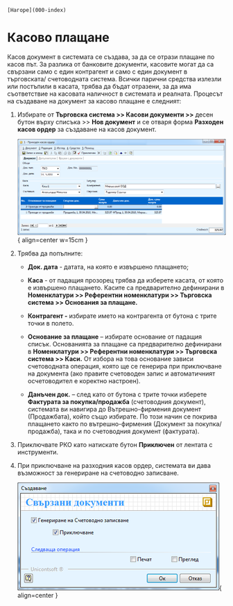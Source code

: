 ```{only} html
[Нагоре](000-index)
```

# Касово плащане

Касов документ в системата се създава, за да се отрази плащане по касов
път. За разлика от банковите документи, касовите могат да са свързани
само с един контрагент и само с един документ в търговската/
счетоводната система. Всички парични средства излезли или
постъпили в касата, трябва да бъдат отразени, за да има
съответствие на касовата наличност в системата и реалната.
Процесът на създаване на документ за касово плащане е следният:

1. Избирате от **Търговска система \>\> Касови документи \>\>** десен бутон върху списъка \>\> **Нов документ** и се отваря форма **Разходен касов ордер** за създаване на касов документ. 

    ![](902-image31.png){ align=center w=15cm }

1. Трябва да попълните:

    - **Док. дата** - датата, на която е извършено плащането;

    - **Каса** - от падащия прозорец трябва да изберете касата, от която е извършено плащането. Касите са предварително дефинирани в **Номенклатури \>\> Референтни номенклатури \>\> Търговска система \>\> Основания за плащане.** 

    - **Контрагент -** избирате името на контрагента от бутона с трите точки в полето. 

    - **Основание за плащане** – избирате основание от падащия списък. Основанията за плащане са предварително дефинирани в **Номенклатури \>\> Референтни номенклатури \>\> Търговска система \>\> Каси.** От избора на това основание зависи счетоводната операция, която ще се генерира при приключване на документа (ако правите счетоводен запис и автоматичният осчетоводител е коректно настроен).

    - **Данъчен док.** – след като от бутона с трите точки изберете **Фактурата за покупка/продажба** (счетоводния документ), системата ви навигира до Вътрешно-фирмения документ (Продажбата), който също избирате. По този начин се покрива плащането както по вътрешно-фирмения (Документ за покупка/продажба), така и по счетоводния документ (фактурата). 

1. Приключвате РКО като натискате бутон **Приключен** от лентата с инструменти.

1. При приключване на разходния касов ордер, системата ви дава възможност за генериране на счетоводно записване.

    ![](903-image32.png){ align=center }
